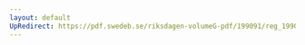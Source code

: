```yaml
---
layout: default
UpRedirect: https://pdf.swedeb.se/riksdagen-volumeG-pdf/199091/reg_199091/reg_199091_0085.pdf
---
```

